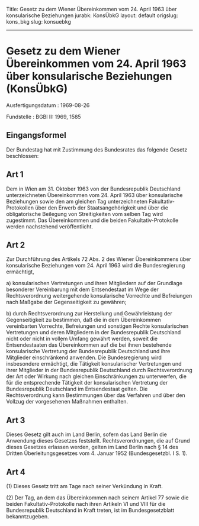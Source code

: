Title: Gesetz zu dem Wiener Übereinkommen vom 24. April 1963 über konsularische Beziehungen
jurabk: KonsÜbkG
layout: default
origslug: kons_bkg
slug: konsuebkg

---

# Gesetz zu dem Wiener Übereinkommen vom 24. April 1963 über konsularische Beziehungen (KonsÜbkG)

Ausfertigungsdatum
:   1969-08-26

Fundstelle
:   BGBl II: 1969, 1585



## Eingangsformel

Der Bundestag hat mit Zustimmung des Bundesrates das folgende Gesetz
beschlossen:


## Art 1

Dem in Wien am 31. Oktober 1963 von der Bundesrepublik Deutschland
unterzeichneten Übereinkommen vom 24. April 1963 über konsularische
Beziehungen sowie den am gleichen Tag unterzeichneten Fakultativ-
Protokollen über den Erwerb der Staatsangehörigkeit und über die
obligatorische Beilegung von Streitigkeiten vom selben Tag wird
zugestimmt. Das Übereinkommen und die beiden Fakultativ-Protokolle
werden nachstehend veröffentlicht.


## Art 2

Zur Durchführung des Artikels 72 Abs. 2 des Wiener Übereinkommens über
konsularische Beziehungen vom 24. April 1963 wird die Bundesregierung
ermächtigt,

a)  konsularischen Vertretungen und ihren Mitgliedern auf der Grundlage
    besonderer Vereinbarung mit dem Entsendestaat im Wege der
    Rechtsverordnung weitergehende konsularische Vorrechte und Befreiungen
    nach Maßgabe der Gegenseitigkeit zu gewähren;


b)  durch Rechtsverordnung zur Herstellung und Gewährleistung der
    Gegenseitigkeit zu bestimmen, daß die in dem Übereinkommen
    vereinbarten Vorrechte, Befreiungen und sonstigen Rechte
    konsularischen Vertretungen und deren Mitgliedern in der
    Bundesrepublik Deutschland nicht oder nicht in vollem Umfang gewährt
    werden, soweit die Entsendestaaten das Übereinkommen auf die bei ihnen
    bestehende konsularische Vertretung der Bundesrepublik Deutschland und
    ihre Mitglieder einschränkend anwenden. Die Bundesregierung wird
    insbesondere ermächtigt, die Tätigkeit konsularischer Vertretungen und
    ihrer Mitglieder in der Bundesrepublik Deutschland durch
    Rechtsverordnung der Art oder Wirkung nach gleichen Einschränkungen zu
    unterwerfen, die für die entsprechende Tätigkeit der konsularischen
    Vertretung der Bundesrepublik Deutschland im Entsendestaat gelten. Die
    Rechtsverordnung kann Bestimmungen über das Verfahren und über den
    Vollzug der vorgesehenen Maßnahmen enthalten.





## Art 3

Dieses Gesetz gilt auch im Land Berlin, sofern das Land Berlin die
Anwendung dieses Gesetzes feststellt. Rechtsverordnungen, die auf
Grund dieses Gesetzes erlassen werden, gelten im Land Berlin nach § 14
des Dritten Überleitungsgesetzes vom 4. Januar 1952 (Bundesgesetzbl. I
S. 1).


## Art 4

(1) Dieses Gesetz tritt am Tage nach seiner Verkündung in Kraft.

(2) Der Tag, an dem das Übereinkommen nach seinem Artikel 77 sowie die
beiden Fakultativ-Protokolle nach ihren Artikeln VI und VIII für die
Bundesrepublik Deutschland in Kraft treten, ist im Bundesgesetzblatt
bekanntzugeben.

